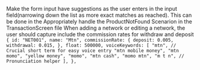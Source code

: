 Make the form input have suggestions as the user enters in the input field(narrowing down the list as more exact matches as reached). This can be done in the 
Appropriately handle the ProductNotFound Scenarion in the TransactionScreen file
When adding a network or editing a network, the user should capture include the commission rates for withdraw and deposit `{
    id: "NET001",
    name: "Mtn",
    commissionRate: {
      deposit: 0.005,
      withdrawal: 0.015,
    },
    float: 500000,
    voiceKeywords: [
      "mtn", // Crucial short term for easy voice entry
      "mtn mobile money",
      "mtn momo",
      "yellow money",
      "momo",
      "mtn cash",
      "momo mtn",
      "m t n", // Pronunciation helper
    ],
  },`
